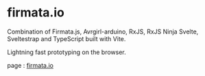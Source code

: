 # firmata.io

Combination of Firmata.js, Avrgirl-arduino, RxJS, RxJS Ninja Svelte, Sveltestrap and TypeScript built with Vite.

Lightning fast prototyping on the browser.

page : [firmata.io](https://www.firmata.io)
